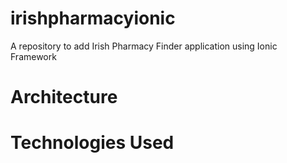 # irishpharmacyionic
A repository to add Irish Pharmacy Finder application using Ionic Framework

# Architecture

# Technologies Used

